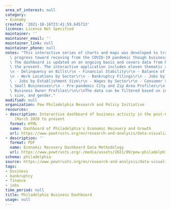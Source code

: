 ```yaml
---
area_of_interest: null
category: 
- Economy
created: '2021-10-16T23:41:59.645713'
license: License Not Specified
maintainer: ''
maintainer_email: ''
maintainer_link: null
maintainer_phone: null
notes: "This interactive series of charts and maps was developed to track Philadelphia's\
  \ progress toward recoving from the COVID-19 pandemic though business activity metrics.\
  \ The dashboard is updated on an ongoing basis and covers data from March 2020 to\
  \ the present. The interactive application includes eleven thematic areas:\r\n\r\
  \n - Delinquency on Bills\r\n - Financial Stability\r\n - Balance of Credit Accounts\r\
  \n - Work Locations by Sector\r\n - Bankruptcy Filings\r\n - Jobs by Sector\r\n\
  \ - Jobs by Establishment Size\r\n - Wages by Sector\r\n - Consumer Spending at\
  \ Small Businesses\r\n - Pre-pandemic City and Zip Area Profiles\r\n - Pre-pandemic\
  \ Business Owner Profiles\r\n\r\nThe data can be filtered based on industry, location,\
  \ size, and gender."
modified: null
organization: Pew Philadelphia Research and Policy Initiative
resources:
- description: Interactive dashboard of business activity in the post-COVID period
    (March 2020 to present
  format: HTML
  name: Dashboard of Philadelphia's Economic Recovery and Growth
  url: https://www.pewtrusts.org/en/research-and-analysis/data-visualizations/2021/pew-dashboard-tracks-philadelphias-economic-recovery-and-growth-in-the-age-of-covid
- description: ''
  format: PDF
  name: Economic Recovery Dashboard Data Methodology
  url: https://www.pewtrusts.org/-/media/assets/2021/09/pew-philadelphia-business-dashboard-methodology.pdf
schema: philadelphia
source: https://www.pewtrusts.org/en/research-and-analysis/data-visualizations/2021/pew-dashboard-tracks-philadelphias-economic-recovery-and-growth-in-the-age-of-covid
tags:
- business
- bankruptcy
- finance
- jobs
time_period: null
title: Philadelphia Business Dashboard
usage: null
---
```

